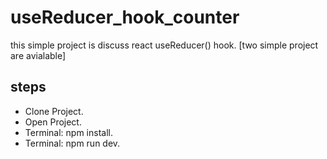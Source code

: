 # useReducer_hook_counter
this simple project is discuss react useReducer() hook. [two simple project are avialable]


## steps
* Clone Project.
* Open Project.
* Terminal: npm install.
* Terminal: npm run dev.
  
